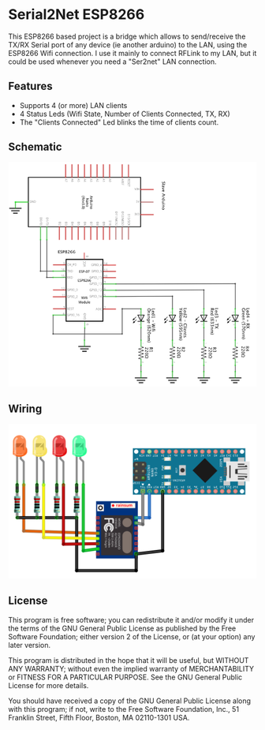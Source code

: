 # Serial2Net ESP8266

This ESP8266 based project is a bridge which allows to send/receive the TX/RX Serial port of any device (ie another arduino) to the LAN, using the ESP8266 Wifi connection. I use it mainly to connect RFLink to my LAN, but it could be used whenever you need a "Ser2net" LAN connection.


## Features

- Supports 4 (or more) LAN clients
- 4 Status Leds (Wifi State, Number of Clients Connected, TX, RX)
- The "Clients Connected" Led blinks the time of clients count.


## Schematic
![schematic](images/schematic.png)


## Wiring
![wiring](images/wiring.png)


## License

This program is free software; you can redistribute it and/or modify it under the terms of the GNU General Public License as published by the Free Software Foundation; either version 2 of the License, or (at your option) any later version.

This program is distributed in the hope that it will be useful, but WITHOUT ANY WARRANTY; without even the implied warranty of MERCHANTABILITY or FITNESS FOR A PARTICULAR PURPOSE.  See the GNU General Public License for more details.

You should have received a copy of the GNU General Public License along with this program; if not, write to the Free Software Foundation, Inc., 51 Franklin Street, Fifth Floor, Boston, MA 02110-1301 USA.
